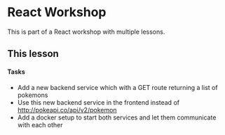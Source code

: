 # React Workshop

This is part of a React workshop with multiple lessons.

## This lesson

#### Tasks

- Add a new backend service which with a GET route returning a list of pokemons
- Use this new backend service in the frontend instead of http://pokeapi.co/api/v2/pokemon
- Add a docker setup to start both services and let them communicate with each other
